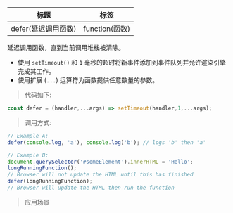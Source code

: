 |  标题   | 标签  |
|  ----  | ----  |
| defer(延迟调用函数) | function(函数) |

延迟调用函数，直到当前调用堆栈被清除。

* 使用 `setTimeout()` 和 `1` 毫秒的超时将新事件添加到事件队列并允许渲染引擎完成其工作。
* 使用扩展 (`...`) 运算符为函数提供任意数量的参数。

> 代码如下:

```js
const defer = (handler,...args) => setTimeout(handler,1,...args);
```

> 调用方式:

```js
// Example A:
defer(console.log, 'a'), console.log('b'); // logs 'b' then 'a'

// Example B:
document.querySelector('#someElement').innerHTML = 'Hello';
longRunningFunction();
// Browser will not update the HTML until this has finished
defer(longRunningFunction);
// Browser will update the HTML then run the function
```

> 应用场景